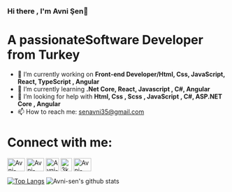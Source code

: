 ### Hi there , I'm Avni Şen👋 


#  A passionateSoftware Developer from Turkey

- 🔭 I’m currently working on <strong>Front-end Developer/Html, Css, JavaScript, React, TypeScript , Angular </strong>
- 🌱 I’m currently learning <strong>.Net Core, React, Javascript , C#, Angular</strong>
- 🤔 I’m looking for help with <strong> Html, Css , Scss , JavaScript , C#, ASP.NET Core , Angular</strong>
- 📫 How to reach me: <a href="mailto:senavni35@gmail.com" rel="_BLANK">senavni35@gmail.com</a>


# Connect with me:

<p align="left" dir="auto">
<a href="https://www.linkedin.com/in/avnisen415b1b18b" rel="nofollow"><img align="center" src="https://raw.githubusercontent.com/rahuldkjain/github-profile-readme-generator/master/src/images/icons/Social/linked-in-alt.svg" alt="Avni-sen" height="30" width="40" style="max-width: 100%;"></a>
<a href="https://www.hackerrank.com/senavni35" rel="nofollow"><img align="center" src="https://raw.githubusercontent.com/rahuldkjain/github-profile-readme-generator/master/src/images/icons/Social/hackerrank.svg" alt="Avni-sen" height="30" width="40" style="max-width: 100%;"></a>
  <a href="https://www.instagram.com/avni.kaan" rel="nofollow"><img align="center" src="https://camo.githubusercontent.com/c5c19c5a327e7adb30fe7f40b2a4e30433355e27dd48fb0393bc589412c25496/68747470733a2f2f75706c6f61642e77696b696d656469612e6f72672f77696b6970656469612f636f6d6d6f6e732f7468756d622f652f65372f496e7374616772616d5f6c6f676f5f323031362e7376672f3132303070782d496e7374616772616d5f6c6f676f5f323031362e7376672e706e67" alt="Avni-sen" height="30" width="30" data-canonical-src="https://upload.wikimedia.org/wikipedia/commons/thumb/e/e7/Instagram_logo_2016.svg/1200px-Instagram_logo_2016.svg.png" style="max-width: 100%;"></a>
  <a href="https://discord.com/channels/@me" rel="nofollow"><img align="center" src="https://camo.githubusercontent.com/d1f2b3bc758a781be6e5c2547178fd15af6f2427dfc0d719d41fe04b7506b996/68747470733a2f2f7365656b6c6f676f2e636f6d2f696d616765732f442f646973636f72642d6c6f676f2d313334453134383635372d7365656b6c6f676f2e636f6d2e706e67" alt="3kGnYm6" height="30" width="26" data-canonical-src="https://seeklogo.com/images/D/discord-logo-134E148657-seeklogo.com.png" style="max-width: 100%;"></a>
<a href="https://app.patika.dev/Avni-sen" rel="nofollow"><img align="center" src="https://global-uploads.webflow.com/6097e0eca1e87557da031fef/609859a191abe5d64b17fed3_Patika%20logo-p-500.png" alt="Avni-sen" height="30" width="40" style="max-width: 100%;"></a>
</p>

[![Top Langs](https://github-readme-stats.vercel.app/api/top-langs/?username=Avni-sen&layout=compact)](https://github.com/anuraghazra/github-readme-stats)
![Avni-sen's github stats](https://github-readme-stats.vercel.app/api?username=Avni-sen&show_icons=true&theme=radical)

